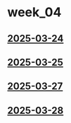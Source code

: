 # week_04 <!-- markmap: foldAll -->
## [2025-03-24](2025-03-24/2025-03-24.html)
## [2025-03-25](2025-03-25/2025-03-25.html)
## [2025-03-27](2025-03-27/2025-03-27.html)
## [2025-03-28](2025-03-28/2025-03-28.html)
